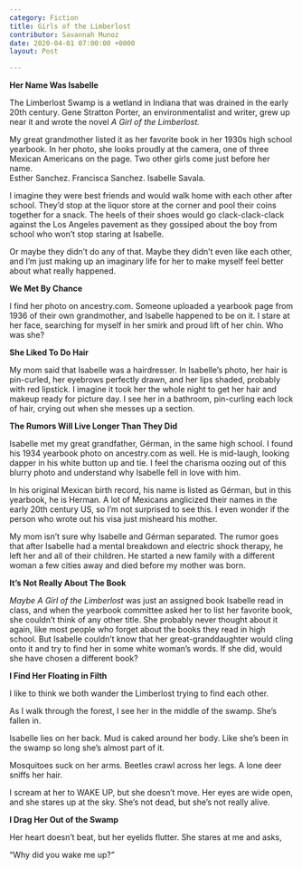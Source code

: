 ```yaml
---
category: Fiction
title: Girls of the Limberlost
contributor: Savannah Munoz
date: 2020-04-01 07:00:00 +0000
layout: Post

---
```

**Her Name Was Isabelle**

The Limberlost Swamp is a wetland in Indiana that was drained in the early 20th century. Gene Stratton Porter, an environmentalist and writer, grew up near it and wrote the novel _A Girl of the Limberlost._

My great grandmother listed it as her favorite book in her 1930s high school yearbook. In her photo, she looks proudly at the camera, one of three Mexican Americans on the page. Two other girls come just before her name. <br> Esther Sanchez. Francisca Sanchez. Isabelle Savala.

I imagine they were best friends and would walk home with each other after school. They’d stop at the liquor store at the corner and pool their coins together for a snack. The heels of their shoes would go clack-clack-clack against the Los Angeles pavement as they gossiped about the boy from school who won’t stop staring at Isabelle.

Or maybe they didn’t do any of that. Maybe they didn’t even like each other, and I’m just making up an imaginary life for her to make myself feel better about what really happened.

**We Met By Chance**

I find her photo on ancestry.com. Someone uploaded a yearbook page from 1936 of their own grandmother, and Isabelle happened to be on it. I stare at her face, searching for myself in her smirk and proud lift of her chin. Who was she?

**She Liked To Do Hair**

My mom said that Isabelle was a hairdresser. In Isabelle’s photo, her hair is pin-curled, her eyebrows perfectly drawn, and her lips shaded, probably with red lipstick. I imagine it took her the whole night to get her hair and makeup ready for picture day. I see her in a bathroom, pin-curling each lock of hair, crying out when she messes up a section.

**The Rumors Will Live Longer Than They Did**

Isabelle met my great grandfather, Gérman, in the same high school. I found his 1934 yearbook photo on ancestry.com as well. He is mid-laugh, looking dapper in his white button up and tie. I feel the charisma oozing out of this blurry photo and understand why Isabelle fell in love with him.

In his original Mexican birth record, his name is listed as Gérman, but in this yearbook, he is Herman. A lot of Mexicans anglicized their names in the early 20th century US, so I’m not surprised to see this. I even wonder if the person who wrote out his visa just misheard his mother.

My mom isn’t sure why Isabelle and Gérman separated. The rumor goes that after Isabelle had a mental breakdown and electric shock therapy, he left her and all of their children. He started a new family with a different woman a few cities away and died before my mother was born.

**It’s Not Really About The Book**

_Maybe A Girl of the Limberlost_ was just an assigned book Isabelle read in class, and when the yearbook committee asked her to list her favorite book, she couldn’t think of any other title. She probably never thought about it again, like most people who forget about the books they read in high school. But Isabelle couldn’t know that her great-granddaughter would cling onto it and try to find her in some white woman’s words. If she did, would she have chosen a different book?

**I Find Her Floating in Filth**

I like to think we both wander the Limberlost trying to find each other.

As I walk through the forest, I see her in the middle of the swamp. She’s fallen in.

Isabelle lies on her back. Mud is caked around her body. Like she’s been in the swamp so long she’s almost part of it.

Mosquitoes suck on her arms. Beetles crawl across her legs. A lone deer sniffs her hair.

I scream at her to WAKE UP, but she doesn’t move. Her eyes are wide open, and she stares up at the sky. She’s not dead, but she’s not really alive.

**I Drag Her Out of the Swamp**

Her heart doesn’t beat, but her eyelids flutter. She stares at me and asks,

“Why did you wake me up?”